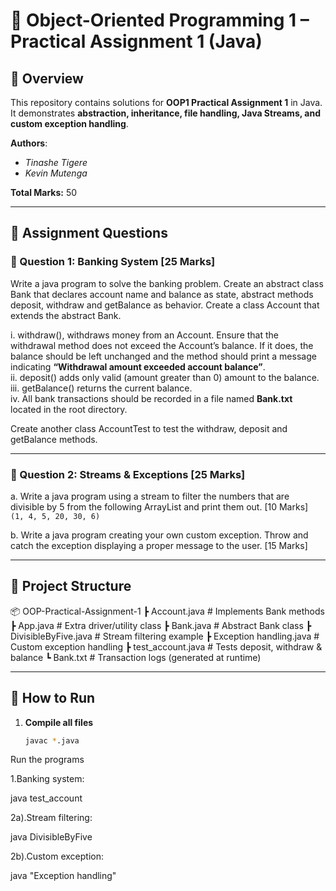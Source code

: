 # 🧠 Object-Oriented Programming 1 – Practical Assignment 1 (Java)

## 📘 Overview
This repository contains solutions for **OOP1 Practical Assignment 1** in Java.  
It demonstrates **abstraction, inheritance, file handling, Java Streams, and custom exception handling**.  

**Authors**:  
- *Tinashe Tigere*  
- *Kevin Mutenga*  

**Total Marks:** 50  

---

## 📝 Assignment Questions

### 🔹 Question 1: Banking System [25 Marks]
Write a java program to solve the banking problem. Create an abstract class Bank that declares account
name and balance as state, abstract methods deposit, withdraw and getBalance as behavior. Create a
class Account that extends the abstract Bank.

i. withdraw(), withdraws money from an Account. Ensure that the withdrawal method does not
exceed the Account’s balance. If it does, the balance should be left unchanged and the method
should print a message indicating **“Withdrawal amount exceeded account balance”**.  
ii. deposit() adds only valid (amount greater than 0) amount to the balance.  
iii. getBalance() returns the current balance.  
iv. All bank transactions should be recorded in a file named **Bank.txt** located in the root directory.  

Create another class AccountTest to test the withdraw, deposit and getBalance methods.  

---

### 🔹 Question 2: Streams & Exceptions [25 Marks]

a. Write a java program using a stream to filter the numbers that are divisible by 5 from the
following ArrayList and print them out. [10 Marks]  
`(1, 4, 5, 20, 30, 6)`  

b. Write a java program creating your own custom exception. Throw and catch the exception
displaying a proper message to the user. [15 Marks]  

---

## 📂 Project Structure
📦 OOP-Practical-Assignment-1
┣  Account.java # Implements Bank methods
┣  App.java # Extra driver/utility class
┣  Bank.java # Abstract Bank class
┣  DivisibleByFive.java # Stream filtering example
┣  Exception handling.java # Custom exception handling
┣  test_account.java # Tests deposit, withdraw & balance
┗  Bank.txt # Transaction logs (generated at runtime)

---

## 🚀 How to Run

1. **Compile all files**  
   ```bash
   javac *.java
Run the programs

 1.Banking system:

java test_account


2a).Stream filtering:

java DivisibleByFive


2b).Custom exception:

java "Exception handling"


